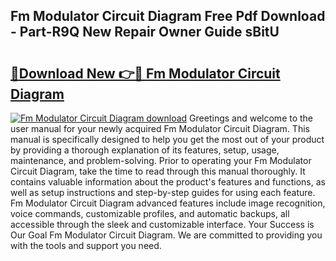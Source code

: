 ## Fm Modulator Circuit Diagram Free Pdf Download - Part-R9Q New Repair Owner Guide sBitU

# <h2><a href="http://dfl1bs.blite.top/?on=Fm+Modulator+Circuit+Diagram">🔗Download New 👉🔴 Fm Modulator Circuit Diagram</a></h2>

[![Fm Modulator Circuit Diagram download](https://i.imgur.com/lujVjoI.png)](http://dfl1bs.blite.top/?on=Fm+Modulator+Circuit+Diagram)
Greetings and welcome to the user manual for your newly acquired Fm Modulator Circuit Diagram. This manual is specifically designed to help you get the most out of your product by providing a thorough explanation of its features, setup, usage, maintenance, and problem-solving. Prior to operating your Fm Modulator Circuit Diagram, take the time to read through this manual thoroughly. It contains valuable information about the product's features and functions, as well as setup instructions and step-by-step guides for using each feature. Fm Modulator Circuit Diagram advanced features include image recognition, voice commands, customizable profiles, and automatic backups, all accessible through the sleek and customizable interface. Your Success is Our Goal Fm Modulator Circuit Diagram. We are committed to providing you with the tools and support you need.

